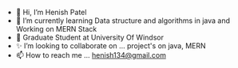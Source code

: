- 👋 Hi, I’m Henish Patel
- 👀 I’m currently learning Data structure and algorithms in java and Working on MERN Stack
- 🌱 Graduate Student at University Of Windsor
- ✨ I’m looking to collaborate on ... project's on java, MERN
- 📫 How to reach me ... henish134@gmail.com
